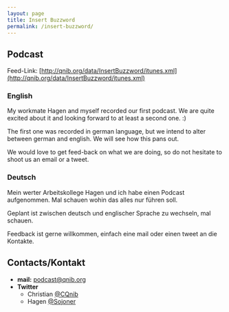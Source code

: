 ```yaml
---
layout: page
title: Insert Buzzword
permalink: /insert-buzzword/
---
```


## Podcast

Feed-Link: [http://qnib.org/data/InsertBuzzword/itunes.xml](http://qnib.org/data/InsertBuzzword/itunes.xml)

### English

My workmate Hagen and myself recorded our first podcast. We are quite excited about it and looking forward to at least a second one. :)

The first one was recorded in german language, but we intend to alter between german and english. We will see how this pans out.

We would love to get feed-back on what we are doing, so do not hesitate to shoot us an email or a tweet.

### Deutsch

Mein werter Arbeitskollege Hagen und ich habe  einen Podcast aufgenommen. Mal schauen wohin das alles nur führen soll.

Geplant ist zwischen deutsch und englischer Sprache zu wechseln, mal schauen.

Feedback ist gerne willkommen, einfach eine mail oder einen tweet an die Kontakte.

## Contacts/Kontakt

- **mail:** [podcast@qnib.org](mailto:podcast@qnib.org)
- **Twitter** 
	- Christian [@CQnib](http://twitter.com/cqnib)
	- Hagen [@Sojoner](http://twitter.com/sojoner)